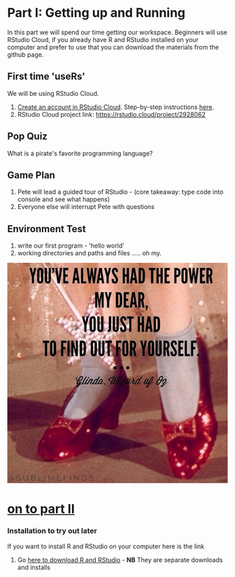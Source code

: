 # Part I: Getting up and Running
In this part we will spend our time getting our workspace. Beginners will use RStudio Cloud, if you already have R and RStudio installed on your computer and prefer to use that you can download the materials from the github page.

## First time 'useRs'
We will be using RStudio Cloud.
1. [Create an account in RStudio Cloud](https://rstudio.cloud/).  Step-by-step instructions [here](https://drive.google.com/file/d/1J2slVW2TbG5M1whfNKVgHAypr6hj0J4_/view?usp=sharing).
2. RStudio Cloud project link: https://rstudio.cloud/project/2928062

## Pop Quiz
What is a pirate's favorite programming language?

## Game Plan
1. Pete will lead a guided tour of RStudio - (core takeaway: type code into console and see what happens)
2. Everyone else will interrupt Pete with questions

## Environment Test
1. write our first program - 'hello world'
2. working directories and paths and files ..... oh my.

![](https://github.com/DAACS-Research-Consortium/DAACS-Open-Academy/blob/main/FSS2021/Workshop1/Images/glinda.png)


# [on to part II](https://github.com/DAACS-Research-Consortium/DAACS-Open-Academy/blob/main/FSS2021/Workshop1/Part_II.md)



### Installation to try out later
If you want to install R and RStudio on your computer here is the link
1. Go [here to download R and RStudio](https://www.rstudio.com/products/rstudio/download/#download) - **NB** They are separate downloads and installs


